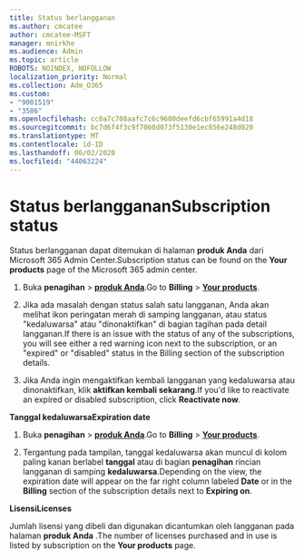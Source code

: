 ```yaml
---
title: Status berlangganan
ms.author: cmcatee
author: cmcatee-MSFT
manager: mnirkhe
ms.audience: Admin
ms.topic: article
ROBOTS: NOINDEX, NOFOLLOW
localization_priority: Normal
ms.collection: Adm_O365
ms.custom:
- "9001519"
- "3586"
ms.openlocfilehash: cc0a7c708aafc7c6c9680deefd6cbf65991a4d18
ms.sourcegitcommit: bc7d6f4f3c9f7060d073f5130e1ec856e248d020
ms.translationtype: MT
ms.contentlocale: id-ID
ms.lasthandoff: 06/02/2020
ms.locfileid: "44063224"
---
```

# <a name="subscription-status"></a><span data-ttu-id="b7496-102">Status berlangganan</span><span class="sxs-lookup"><span data-stu-id="b7496-102">Subscription status</span></span>

<span data-ttu-id="b7496-103">Status berlangganan dapat ditemukan di halaman **produk Anda** dari Microsoft 365 Admin Center.</span><span class="sxs-lookup"><span data-stu-id="b7496-103">Subscription status can be found on the **Your products** page of the Microsoft 365 admin center.</span></span>

1. <span data-ttu-id="b7496-104">Buka **penagihan**  >  **[produk Anda](https://go.microsoft.com/fwlink/p/?linkid=842054)**.</span><span class="sxs-lookup"><span data-stu-id="b7496-104">Go to **Billing** > **[Your products](https://go.microsoft.com/fwlink/p/?linkid=842054)**.</span></span>

2. <span data-ttu-id="b7496-105">Jika ada masalah dengan status salah satu langganan, Anda akan melihat ikon peringatan merah di samping langganan, atau status "kedaluwarsa" atau "dinonaktifkan" di bagian tagihan pada detail langganan.</span><span class="sxs-lookup"><span data-stu-id="b7496-105">If there is an issue with the status of any of the subscriptions, you will see either a red warning icon next to the subscription, or an "expired" or "disabled" status in the Billing section of the subscription details.</span></span>

3. <span data-ttu-id="b7496-106">Jika Anda ingin mengaktifkan kembali langganan yang kedaluwarsa atau dinonaktifkan, klik **aktifkan kembali sekarang**.</span><span class="sxs-lookup"><span data-stu-id="b7496-106">If you'd like to reactivate an expired or disabled subscription, click **Reactivate now**.</span></span>

<span data-ttu-id="b7496-107">**Tanggal kedaluwarsa**</span><span class="sxs-lookup"><span data-stu-id="b7496-107">**Expiration date**</span></span>

1. <span data-ttu-id="b7496-108">Buka **penagihan**  >  **[produk Anda](https://go.microsoft.com/fwlink/p/?linkid=842054)**.</span><span class="sxs-lookup"><span data-stu-id="b7496-108">Go to **Billing** > **[Your products](https://go.microsoft.com/fwlink/p/?linkid=842054)**.</span></span>

2. <span data-ttu-id="b7496-109">Tergantung pada tampilan, tanggal kedaluwarsa akan muncul di kolom paling kanan berlabel **tanggal** atau di bagian **penagihan** rincian langganan di samping **kedaluwarsa**.</span><span class="sxs-lookup"><span data-stu-id="b7496-109">Depending on the view, the expiration date will appear on the far right column labeled **Date** or in the **Billing** section of the subscription details next to **Expiring on**.</span></span>

<span data-ttu-id="b7496-110">**Lisensi**</span><span class="sxs-lookup"><span data-stu-id="b7496-110">**Licenses**</span></span>

<span data-ttu-id="b7496-111">Jumlah lisensi yang dibeli dan digunakan dicantumkan oleh langganan pada halaman **produk Anda** .</span><span class="sxs-lookup"><span data-stu-id="b7496-111">The number of licenses purchased and in use is listed by subscription on the **Your products** page.</span></span>

